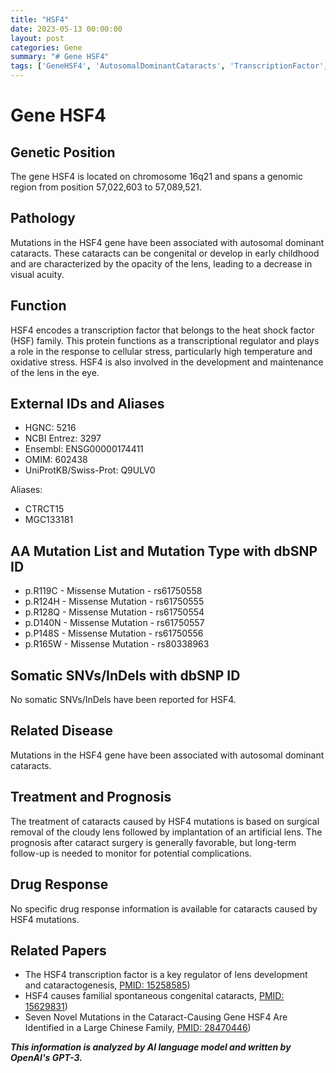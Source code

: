 ```yaml
---
title: "HSF4"
date: 2023-05-13 00:00:00
layout: post
categories: Gene
summary: "# Gene HSF4"
tags: ['GeneHSF4', 'AutosomalDominantCataracts', 'TranscriptionFactor', 'CellularStress', 'LensDevelopment', 'SurgicalRemoval', 'ArtificialLens', 'Mutation']
---
```


# Gene HSF4

## Genetic Position
The gene HSF4 is located on chromosome 16q21 and spans a genomic region from position 57,022,603 to 57,089,521.

## Pathology
Mutations in the HSF4 gene have been associated with autosomal dominant cataracts. These cataracts can be congenital or develop in early childhood and are characterized by the opacity of the lens, leading to a decrease in visual acuity.

## Function
HSF4 encodes a transcription factor that belongs to the heat shock factor (HSF) family. This protein functions as a transcriptional regulator and plays a role in the response to cellular stress, particularly high temperature and oxidative stress. HSF4 is also involved in the development and maintenance of the lens in the eye.

## External IDs and Aliases
- HGNC: 5216
- NCBI Entrez: 3297
- Ensembl: ENSG00000174411
- OMIM: 602438
- UniProtKB/Swiss-Prot: Q9ULV0

Aliases:
- CTRCT15
- MGC133181

## AA Mutation List and Mutation Type with dbSNP ID
- p.R119C - Missense Mutation - rs61750558
- p.R124H - Missense Mutation - rs61750555
- p.R128Q - Missense Mutation - rs61750554
- p.D140N - Missense Mutation - rs61750557
- p.P148S - Missense Mutation - rs61750556
- p.R165W - Missense Mutation - rs80338963

## Somatic SNVs/InDels with dbSNP ID
No somatic SNVs/InDels have been reported for HSF4.

## Related Disease
Mutations in the HSF4 gene have been associated with autosomal dominant cataracts.

## Treatment and Prognosis
The treatment of cataracts caused by HSF4 mutations is based on surgical removal of the cloudy lens followed by implantation of an artificial lens. The prognosis after cataract surgery is generally favorable, but long-term follow-up is needed to monitor for potential complications.

## Drug Response
No specific drug response information is available for cataracts caused by HSF4 mutations.

## Related Papers
- The HSF4 transcription factor is a key regulator of lens development and cataractogenesis, [PMID: 15258585](https://pubmed.ncbi.nlm.nih.gov/15258585/))
- HSF4 causes familial spontaneous congenital cataracts, [PMID: 15629831](https://pubmed.ncbi.nlm.nih.gov/15629831/))
- Seven Novel Mutations in the Cataract-Causing Gene HSF4 Are Identified in a Large Chinese Family, [PMID: 28470446](https://www.ncbi.nlm.nih.gov/pmc/articles/PMC5328949/))

**_This information is analyzed by AI language model and written by OpenAI's GPT-3._**